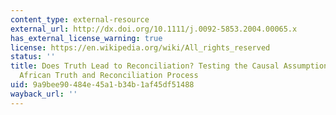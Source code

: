 ```yaml
---
content_type: external-resource
external_url: http://dx.doi.org/10.1111/j.0092-5853.2004.00065.x
has_external_license_warning: true
license: https://en.wikipedia.org/wiki/All_rights_reserved
status: ''
title: Does Truth Lead to Reconciliation? Testing the Causal Assumptions of the South
  African Truth and Reconciliation Process
uid: 9a9bee90-484e-45a1-b34b-1af45df51488
wayback_url: ''
---
```

